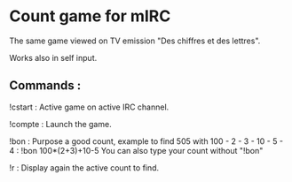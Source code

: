 # Count game for mIRC

The same game viewed on TV emission "Des chiffres et des lettres".

Works also in self input.

## Commands :

!cstart : Active game on active IRC channel.

!compte : Launch the game.

!bon <count> : Purpose a good count, example to find 505 with 100 - 2 - 3 - 10 - 5 - 4 :
!bon 100*(2+3)+10-5
You can also type your count without "!bon"

!r : Display again the active count to find.
